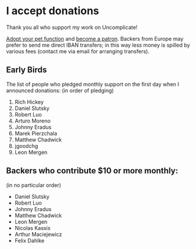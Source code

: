 # I accept donations

Thank you all who support my work on Uncomplicate!

[Adopt your pet function](https://dragan.rocks/articles/18/Patreon-Announcement-Adopt-a-Function) and [become a patron](https://patreon.com/draganrocks). Backers from Europe may prefer to send me direct IBAN transfers; in this way less money is spilled by various fees (contact me via email for arranging transfers).

## Early Birds

The list of people who pledged monthly support on the first day when I announced donations:
(in order of pledging)

1. Rich Hickey
2. Daniel Slutsky
3. Robert Luo
4. Arturo Moreno
5. Johnny Eradus
6. Marek Pierzchala
7. Matthew Chadwick
8. jgoodchg
9. Leon Mergen

## Backers who contribute $10 or more monthly:

(in no particular order)

- Daniel Slutsky
- Robert Luo
- Johnny Eradus
- Matthew Chadwick
- Leon Mergen
- Nicolas Kassis
- Arthur Maciejewicz
- Felix Dahlke
